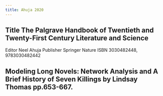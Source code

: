 ```yaml
---
title: Ahuja 2020
---
```


## Title	The Palgrave Handbook of Twentieth and Twenty-First Century Literature and Science
Editor	Neel Ahuja
Publisher	Springer Nature
ISBN	3030482448, 9783030482442
## Modeling Long Novels: Network Analysis and A Brief History of Seven Killings by Lindsay Thomas pp.653-667.
##
